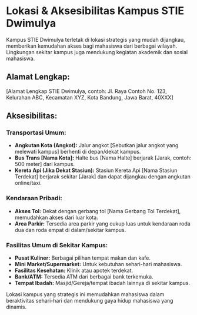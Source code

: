 # Lokasi & Aksesibilitas Kampus STIE Dwimulya

Kampus STIE Dwimulya terletak di lokasi strategis yang mudah dijangkau, memberikan kemudahan akses bagi mahasiswa dari berbagai wilayah. Lingkungan sekitar kampus juga mendukung kegiatan akademik dan sosial mahasiswa.

## Alamat Lengkap:

[Alamat Lengkap STIE Dwimulya, contoh:
Jl. Raya Contoh No. 123, Kelurahan ABC, Kecamatan XYZ,
Kota Bandung, Jawa Barat, 40XXX]

## Aksesibilitas:

### Transportasi Umum:

*   **Angkutan Kota (Angkot):** Jalur angkot [Sebutkan jalur angkot yang melewati kampus] berhenti di depan/dekat kampus.
*   **Bus Trans [Nama Kota]:** Halte bus [Nama Halte] berjarak [Jarak, contoh: 500 meter] dari kampus.
*   **Kereta Api (Jika Dekat Stasiun):** Stasiun Kereta Api [Nama Stasiun Terdekat] berjarak sekitar [Jarak] dan dapat dijangkau dengan angkutan online/taxi.

### Kendaraan Pribadi:

*   **Akses Tol:** Dekat dengan gerbang tol [Nama Gerbang Tol Terdekat], memudahkan akses dari luar kota.
*   **Area Parkir:** Tersedia area parkir yang cukup luas untuk kendaraan roda dua dan roda empat di dalam/sekitar kampus.

### Fasilitas Umum di Sekitar Kampus:

*   **Pusat Kuliner:** Berbagai pilihan tempat makan dan kafe.
*   **Mini Market/Supermarket:** Untuk kebutuhan sehari-hari mahasiswa.
*   **Fasilitas Kesehatan:** Klinik atau apotek terdekat.
*   **Bank/ATM:** Tersedia ATM dari berbagai bank terkemuka.
*   **Tempat Ibadah:** Masjid/Gereja/tempat ibadah lainnya di sekitar kampus.

Lokasi kampus yang strategis ini memudahkan mahasiswa dalam beraktivitas sehari-hari dan mendukung gaya hidup mahasiswa yang dinamis.

